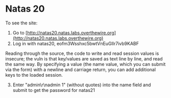 # Natas 20

To see the site:

1. Go to [http://natas20.natas.labs.overthewire.org](http://natas20.natas.labs.overthewire.org)
2. Log in with natas20, eofm3Wsshxc5bwtVnEuGIlr7ivb9KABF

Reading through the source, the code to write and read session values is insecure; the vuln is that key/values are saved as text line by line, and read the same way.
By specifying a value (the name value, which you can submit via the form) with a newline and carriage return, you can add additional keys to the loaded session.

3. Enter "admin\r\nadmin 1" (without quotes) into the name field and submit to get the password for natas21